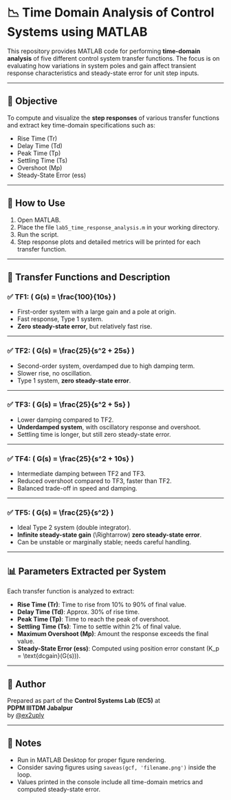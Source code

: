 # 📉 Time Domain Analysis of Control Systems using MATLAB

This repository provides MATLAB code for performing **time-domain analysis** of five different control system transfer functions. The focus is on evaluating how variations in system poles and gain affect transient response characteristics and steady-state error for unit step inputs.

---

## 📌 Objective

To compute and visualize the **step responses** of various transfer functions and extract key time-domain specifications such as:

- Rise Time (Tr)
- Delay Time (Td)
- Peak Time (Tp)
- Settling Time (Ts)
- Overshoot (Mp)
- Steady-State Error (ess)

---

## 🔧 How to Use

1. Open MATLAB.
2. Place the file `lab5_time_response_analysis.m` in your working directory.
3. Run the script.
4. Step response plots and detailed metrics will be printed for each transfer function.

---

## 📁 Transfer Functions and Description

### ✅ TF1: \( G(s) = \frac{100}{10s} \)

- First-order system with a large gain and a pole at origin.
- Fast response, Type 1 system.
- **Zero steady-state error**, but relatively fast rise.

---

### ✅ TF2: \( G(s) = \frac{25}{s^2 + 25s} \)

- Second-order system, overdamped due to high damping term.
- Slower rise, no oscillation.
- Type 1 system, **zero steady-state error**.

---

### ✅ TF3: \( G(s) = \frac{25}{s^2 + 5s} \)

- Lower damping compared to TF2.
- **Underdamped system**, with oscillatory response and overshoot.
- Settling time is longer, but still zero steady-state error.

---

### ✅ TF4: \( G(s) = \frac{25}{s^2 + 10s} \)

- Intermediate damping between TF2 and TF3.
- Reduced overshoot compared to TF3, faster than TF2.
- Balanced trade-off in speed and damping.

---

### ✅ TF5: \( G(s) = \frac{25}{s^2} \)

- Ideal Type 2 system (double integrator).
- **Infinite steady-state gain** \(\Rightarrow\) **zero steady-state error**.
- Can be unstable or marginally stable; needs careful handling.

---

## 📊 Parameters Extracted per System

Each transfer function is analyzed to extract:

- **Rise Time (Tr)**: Time to rise from 10% to 90% of final value.
- **Delay Time (Td)**: Approx. 30% of rise time.
- **Peak Time (Tp)**: Time to reach the peak of overshoot.
- **Settling Time (Ts)**: Time to settle within 2% of final value.
- **Maximum Overshoot (Mp)**: Amount the response exceeds the final value.
- **Steady-State Error (ess)**: Computed using position error constant \(K_p = \text{dcgain}(G(s))\).

---

## 📘 Author

Prepared as part of the **Control Systems Lab (EC5)** at  
**PDPM IIITDM Jabalpur**  
by [@ex2uply](https://github.com/ex2uply)

---

## 📝 Notes

- Run in MATLAB Desktop for proper figure rendering.
- Consider saving figures using `saveas(gcf, 'filename.png')` inside the loop.
- Values printed in the console include all time-domain metrics and computed steady-state error.
